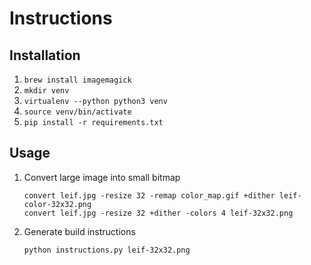 # Instructions

## Installation

1. `brew install imagemagick`
2. `mkdir venv`
3. `virtualenv --python python3 venv`
4. `source venv/bin/activate`
5. `pip install -r requirements.txt`

## Usage

1. Convert large image into small bitmap

    ```
    convert leif.jpg -resize 32 -remap color_map.gif +dither leif-color-32x32.png
    convert leif.jpg -resize 32 +dither -colors 4 leif-32x32.png
    ```

2. Generate build instructions

    ```
    python instructions.py leif-32x32.png
    ```

